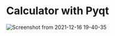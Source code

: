# Calculator with Pyqt

![Screenshot from 2021-12-16 19-40-35](https://user-images.githubusercontent.com/93306663/146392770-a3d4c7af-4eb1-49d5-8a00-4152ea40ba1e.png)
